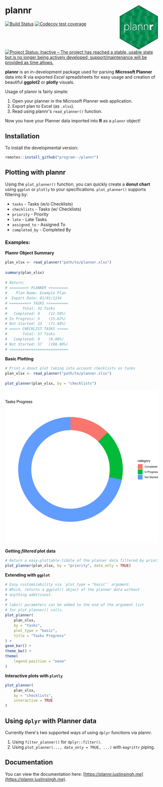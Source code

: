 # plannr <a href="https://plannr.justinsingh.me"><img src="man/figures/logo.png" alt="R Planner Parser" width=25% align="right" /></a>

[![Build Status](https://travis-ci.org/program--/plannr.svg?branch=master)](https://travis-ci.org/program--/plannr)
[![Codecov test coverage](https://codecov.io/gh/program--/plannr/branch/master/graph/badge.svg)](https://codecov.io/gh/program--/plannr?branch=master)
[![Project Status: Inactive – The project has reached a stable, usable state but is no longer being actively developed; support/maintenance will be provided as time allows.](https://www.repostatus.org/badges/latest/inactive.svg)](https://www.repostatus.org/#inactive)

**plannr** is an in-development package used for parsing **Microsoft Planner** data into R via
exported *Excel* spreadsheets for easy usage and creation of beautiful **ggplot2** or **plotly** visuals.

Usage of plannr is fairly simple:

1. Open your planner in the Microsoft Planner web application.
2. Export plan to Excel (as `.xlsx`).
3. Read using plannr's `read_planner()` function.

Now you have your Planner data imported into **R** as a `plannr` object!

## Installation
To install the developmental version:

```r
remotes::install_github("program--/plannr")
```

## Plotting with plannr
Using the `plot_planner()` function, you can quickly create a **donut chart** using `ggplot` or `plotly` to your specifications. `plot_planner()` supports filtering by:

- `tasks` - Tasks (w/o Checklists)
- `checklists` - Tasks (w/ Checklists)
- `priority` - Priority
- `late` - Late Tasks
- `assigned_to` - Assigned To
- `completed_by` - Completed By

### Examples:

**Plannr Object Summary**

```r
plan_xlsx <- read_planner("path/to/planner.xlsx")

summary(plan_xlsx)

# Return:
# =======>> PLANNER <<=======
#    Plan Name: Example Plan
#  Export Date: 01/01/1234
# ========>> TASKS <<========
#       Total: 32 Tasks
#   Completed: 4    (12.50%)
# In Progress: 5    (15.62%)
# Not Started: 23   (71.88%)
# ===>> CHECKLIST TASKS <<===
#       Total: 57 Tasks
#   Completed: 0    (0.00%)
# Not Started: 57   (100.00%)
# ===========================
```

**Basic Plotting**

```r
# Print a donut plot taking into account checklists on tasks
plan_xlsx <- read_planner("path/to/planner.xlsx")

plot_planner(plan_xlsx, by = "checklists")
```

![](man/figures/example_ggplot.png)

**Getting *filtered* plot data**

```r
# Return a easy-plottable-tibble of the planner data filtered by priority
plot_planner(plan_xlsx, by = "priority", data_only = TRUE)
```

**Extending with `ggplot`**

```r
# Easy customizability via `plot_type = "basic"` argument.
# Which, returns a ggplot() object of the planner data without
# anything additional.
#
# labs() parameters can be added to the end of the argument list
# for plot_planner() calls.
plot_planner(
    plan_xlsx,
    by = "tasks",
    plot_type = "basic",
    title = "Tasks Progress"
) +
geom_bar() +
theme_bw() +
theme(
    legend.position = "none"
)
```

**Interactive plots with `plotly`**

```r
plot_planner(
    plan_xlsx,
    by = "checklists",
    interactive = TRUE
)
```

## Using `dplyr` with Planner data

Currently there's two supported ways of using `dplyr` functions via plannr.

1. Using `filter_planner()` for `dplyr::filter()`.
2. Using `plot_planner(..., data_only = TRUE, ...)` with `magrittr` piping.

## Documentation

You can view the documentation here: [https://plannr.justinsingh.me](https://plannr.justinsingh.me).
